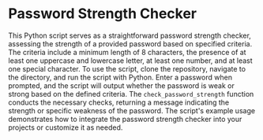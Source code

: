 # Password Strength Checker

This Python script serves as a straightforward password strength checker, assessing the strength of a provided password based on specified criteria. 
The criteria include a minimum length of 8 characters, the presence of at least one uppercase and lowercase letter, at least one number, and at least one special character. 
To use the script, clone the repository, navigate to the directory, and run the script with Python.
Enter a password when prompted, and the script will output whether the password is weak or strong based on the defined criteria.
The `check_password_strength` function conducts the necessary checks, returning a message indicating the strength or specific weakness of the password. 
The script's example usage demonstrates how to integrate the password strength checker into your projects or customize it as needed.

